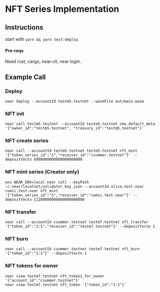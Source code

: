 # NFT Series Implementation

## Instructions
start with
`yarn && yarn test:deploy`

#### Pre-reqs

Need rust, cargo, near-cli, near login.

## Example Call

### Deploy
```
near deploy --accountId testm5.testnet --wasmFile out/main.wasm
```

### NFT init
```
near call testm5.testnet --accountId testm5.testnet new_default_meta '{"owner_id":"testm5.testnet", "treasury_id":"testm5.testnet"}'
```

### NFT create series
```
near call --accountId testm5.testnet testm5.testnet nft_mint '{"token_series_id":"1","receiver_id":"csummer.testnet"}' --depositYocto 6960000000000000000000
```

### NFT mint series (Creator only)
```
env NEAR_ENV=local near call --keyPath ~/.near/localnet/validator_key.json --accountId alice.test.near comic.test.near nft_mint '{"token_series_id":"1","receiver_id":"comic.test.near"}' --depositYocto 11280000000000000000000
```

### NFT transfer
```
near call --accountId csummer.testnet testm7.testnet nft_transfer '{"token_id":"2:1","receiver_id":"testm7.testnet"}' --depositYocto 1
```


### NFT burn
```
near call --accountId csummer.testnet testm7.testnet nft_burn '{"token_id":"1:1"}' --depositYocto 1
```

### NFT tokens for owner
```
near view testm7.testnet nft_tokens_for_owner '{"account_id":"csummer.testnet"}'
near view testm7.testnet nft_token '{"token_id":"1:1"}'
```
